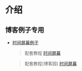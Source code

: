 # 介绍

## 博客例子专用

- [时间屏幕例子](https://gating.gitee.io/demo/vue-time/)

  > 配套教程 [时间屏幕](https://gatings.cn/2020-03-14/%E7%94%A8vue%E5%AE%9E%E7%8E%B0%E4%B8%80%E4%B8%AA%E7%AE%80%E5%8D%95%E7%9A%84%E6%97%B6%E9%97%B4%E5%B1%8F%E5%B9%95/)

  > 配套教程(博客园) [时间屏幕](https://www.cnblogs.com/gating/p/12495000.html)

